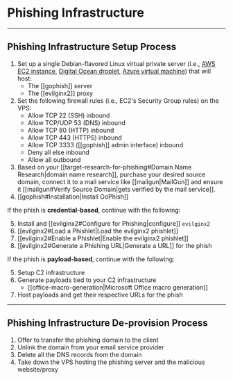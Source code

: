 # Phishing Infrastructure

---

## Phishing Infrastructure Setup Process

1. Set up a single Debian-flavored Linux virtual private server (i.e., [AWS EC2 instance](https://aws.amazon.com/ec2/), [Digital Ocean droplet](https://www.digitalocean.com/products/droplets), [Azure virtual machine](https://azure.microsoft.com/en-us/services/virtual-machines/)) that will host:
	- The [[gophish]] server
	- The [[evilginx2]] proxy
2. Set the following firewall rules (i.e., EC2's Security Group rules) on the VPS:
	- Allow TCP 22 (SSH) inbound
	- Allow TCP/UDP 53 (DNS) inbound
	- Allow TCP 80 (HTTP) inbound
	- Allow TCP 443 (HTTPS) inbound
	- Allow TCP 3333 ([[gophish]] admin interface) inbound
	- Deny all else inbound
	- Allow all outbound
3. Based on your [[target-research-for-phishing#Domain Name Research|domain name research]], purchase your desired source domain, connect it to a mail service like [[mailgun|MailGun]] and ensure it [[mailgun#Verify Source Domain|gets verified by the mail service]].
4. [[gophish#Installation|Install GoPhish]]

If the phish is **credential-based**, continue with the following:

5. Install and [[evilginx2#Configure for Phishing|configure]] `evilginx2`
6. [[evilginx2#Load a Phishlet|Load the evilginx2 phishlet]]
7. [[evilginx2#Enable a Phishlet|Enable the evilginx2 phishlet]]
8. [[evilginx2#Generate a Phishing URL|Generate a URL]] for the phish
		
If the phish is **payload-based**, continue with the following:

5. Setup C2 infrastructure
6. Generate payloads tied to your C2 infrastructure
	- [[office-macro-generation|Microsoft Office macro generation]]
7. Host payloads and get their respective URLs for the phish

---

## Phishing Infrastructure De-provision Process

1. Offer to transfer the phishing domain to the client
2. Unlink the domain from your email service provider
3. Delete all the DNS records from the domain
4. Take down the VPS hosting the phishing server and the malicious website/proxy
